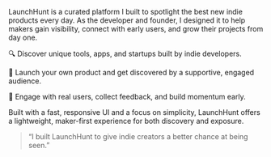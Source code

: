 LaunchHunt is a curated platform I built to spotlight the best new indie products every day. As the developer and founder, I designed it to help makers gain visibility, connect with early users, and grow their projects from day one.

🔍 Discover unique tools, apps, and startups built by indie developers.

🚀 Launch your own product and get discovered by a supportive, engaged audience.

💬 Engage with real users, collect feedback, and build momentum early.


Built with a fast, responsive UI and a focus on simplicity, LaunchHunt offers a lightweight, maker-first experience for both discovery and exposure.

> “I built LaunchHunt to give indie creators a better chance at being seen.”
